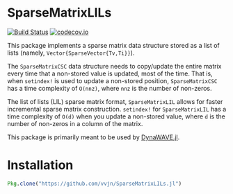 # SparseMatrixLILs

[![Build
 Status](https://travis-ci.org/vvjn/SparseMatrixLILs.jl.svg?branch=master)](https://travis-ci.org/vvjn/SparseMatrixLILs.jl)
 [![codecov.io](http://codecov.io/github/vvjn/SparseMatrixLILs.jl/coverage.svg?branch=master)](http://codecov.io/github/vvjn/SparseMatrixLILs.jl?branch=master)


This package implements a sparse matrix data structure stored as a
list of lists (namely, `Vector{SparseVector{Tv,Ti}}`). 

The `SparseMatrixCSC` data structure needs to copy/update the entire
matrix every time that a non-stored value is updated, most of the
time. That is, when `setindex!` is used to update a non-stored
position, `SparseMatrixCSC` has a time complexity of `O(nnz)`, where
`nnz` is the number of non-zeros.

The list of lists (LIL) sparse matrix format, `SparseMatrixLIL` allows
for faster incremental sparse matrix construction. `setindex!` for
`SparseMatrixLIL` has a time complexity of `O(d)` when you update a
non-stored value, where `d` is the number of non-zeros in a column of
the matrix.

This package is primarily meant to be used by [DynaWAVE.jl](https://github.com/vvjn/DynaWAVE.jl).


# Installation

```julia
Pkg.clone("https://github.com/vvjn/SparseMatrixLILs.jl")
```
